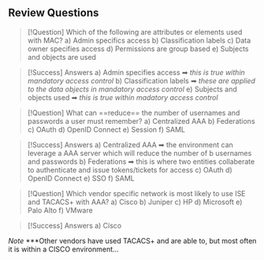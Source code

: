 ## Review Questions
>[!Question] Which of the following are attributes or elements used with MAC?
>	a) Admin specifics access 
>	b) Classification labels 
>	c) Data owner specifies access 
>	d) Permissions are group based 
>	e) Subjects and objects are used 

>[!Success] Answers
>a) Admin specifies access ➡ *this is true within mandatory access control* 
>b) Classification labels ➡ *these are applied to the data objects in mandatory access control*
>e) Subjects and objects used ➡ *this is true within madatory access control*

> [!Question] What can ==reduce== the number of usernames and passwords a user must remember?
> 	a) Centralized AAA 
> 	b) Federations
> 	c) OAuth 
> 	d) OpenID Connect 
> 	e) Session 
> 	f) SAML 

>[!Success] Answers 
>a) Centralized AAA ➡ the environment can leverage a AAA server which will reduce the number of   b      usernames and passwords 
>b) Federations ➡ this is where two entities collaberate to authenticate and issue tokens/tickets for              access
>c) OAuth 
>d) OpenID Connect 
>e) SSO 
>f) SAML 

>[!Question] Which vendor specific network is most likely to use ISE and TACACS+ with AAA?
>	a) Cisco 
>	b) Juniper 
>	c) HP 
>	d) Microsoft 
>	e) Palo Alto 
>	f) VMware 

>[!Success] Answers 
>a) Cisco 

*Note* ***Other vendors have used TACACS+ and are able to, but most often it is within a CISCO environment... 
